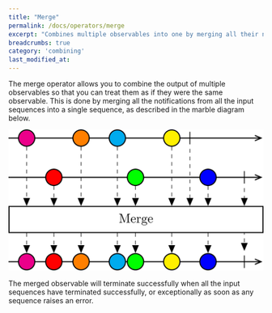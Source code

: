 ```yaml
---
title: "Merge"
permalink: /docs/operators/merge
excerpt: "Combines multiple observables into one by merging all their notifications."
breadcrumbs: true
category: 'combining'
last_modified_at: 
---
```


The merge operator allows you to combine the output of multiple observables so that you can treat them as if they were the same observable. This is done by merging all the notifications from all the input sequences into a single sequence, as described in the marble diagram below.

![Merge operator](/assets/images/merge.svg)

The merged observable will terminate successfully when all the input sequences have terminated successfully, or exceptionally as soon as any sequence raises an error.
